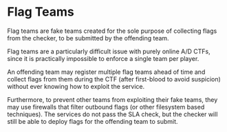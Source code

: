 # Flag Teams

<span class=hltext>Flag teams are fake teams created for the sole purpose
of collecting flags from the checker, to be submitted by the offending team.</span>

Flag teams are a particularly difficult issue with purely online A/D CTFs,
since it is practically impossible to enforce a single team per player.

An offending team may register multiple flag teams ahead of time and collect
flags from them during the CTF (after first-blood to avoid suspicion)
without ever knowing how to exploit the service.

Furthermore, to prevent other teams from exploiting their fake teams, they may
use firewalls that filter outbound flags (or other filesystem based techniques).
The services do not pass the SLA check, but the checker will still be able to
deploy flags for the offending team to submit.
